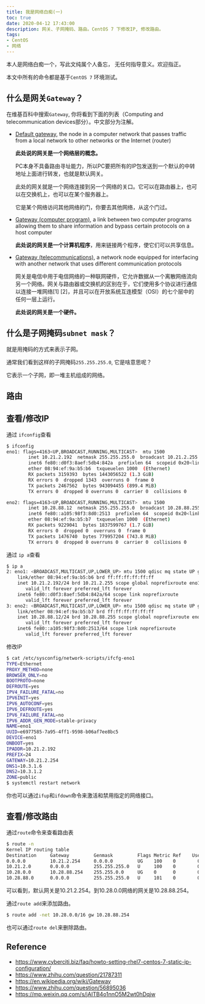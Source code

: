 ```yaml
---
title: 我是网络白痴(一)
toc: true
date: 2020-04-12 17:43:00
description: 网关、子网掩码、路由。CentOS 7 下修改IP, 修改路由。
tags:
- CentOS
- 网络
---
```


本人是网络白痴一个，写此文纯属个人备忘， 无任何指导意义。欢迎指正。

本文中所有的命令都是基于`CentOS 7` 环境测试。

## 什么是网关`Gateway`？

在维基百科中搜索`Gateway`, 你将看到下面的列表（Computing and telecommunication devices部分）。中文部分为注解。

- [Default gateway](https://en.wikipedia.org/wiki/Default_gateway), the node in a computer network that passes traffic from a local network to other networks or the Internet (router)

  **此处说的网关是一个网络层的概念。**

  PC本身不具备路由寻址能力，所以PC要把所有的IP包发送到一个默认的中转地址上面进行转发，也就是默认网关。

  此处的网关就是一个网络连接到另一个网络的关口。它可以在路由器上，也可以在交换机上，也可以在某个服务器上。

  它是某个网络访问其他网络的门，你要去其他网络，从这个门过。

- [Gateway (computer program)](https://en.wikipedia.org/wiki/Gateway_(computer_program)), a link between two computer programs allowing them to share information and bypass certain protocols on a host computer

  **此处说的网关是一个计算机程序**，用来链接两个程序，使它们可以共享信息。

- [Gateway (telecommunications)](https://en.wikipedia.org/wiki/Gateway_(telecommunications)), a network node equipped for interfacing with another network that uses different communication protocols

  网关是电信中用于电信网络的一种联网硬件，它允许数据从一个离散网络流向另一个网络。网关与路由器或交换机的区别在于，它们使用多个协议进行通信以连接一堆网络[1] [2]，并且可以在开放系统互连模型（OSI）的七个层中的任何一层上运行。

  **此处说的网关是一个硬件。**

## 什么是子网掩码`subnet mask`？

就是用掩码的方式来表示子网。

通常我们看到这样的子网掩码`255.255.255.0`, 它是啥意思呢？

它表示一个子网，即一堆主机组成的网络。



## 路由

## 查看/修改IP

通过 `ifconfig`查看

```bash
$ ifconfig
eno1: flags=4163<UP,BROADCAST,RUNNING,MULTICAST>  mtu 1500
        inet 10.21.2.192  netmask 255.255.255.0  broadcast 10.21.2.255
        inet6 fe80::d0f3:8aef:5db4:842a  prefixlen 64  scopeid 0x20<link>
        ether 08:94:ef:9a:b5:b6  txqueuelen 1000  (Ethernet)
        RX packets 3159393  bytes 1443056522 (1.3 GiB)
        RX errors 0  dropped 1343  overruns 0  frame 0
        TX packets 2467562  bytes 943094455 (899.4 MiB)
        TX errors 0  dropped 0 overruns 0  carrier 0  collisions 0

eno2: flags=4163<UP,BROADCAST,RUNNING,MULTICAST>  mtu 1500
        inet 10.28.88.12  netmask 255.255.255.0  broadcast 10.28.88.255
        inet6 fe80::a105:98f3:8d0:2513  prefixlen 64  scopeid 0x20<link>
        ether 08:94:ef:9a:b5:b7  txqueuelen 1000  (Ethernet)
        RX packets 9229041  bytes 1837599767 (1.7 GiB)
        RX errors 0  dropped 0  overruns 0  frame 0
        TX packets 1476740  bytes 779957204 (743.8 MiB)
        TX errors 0  dropped 0 overruns 0  carrier 0  collisions 0

```

通过 `ip a`查看

```bash
$ ip a
2: eno1: <BROADCAST,MULTICAST,UP,LOWER_UP> mtu 1500 qdisc mq state UP group default qlen 1000
    link/ether 08:94:ef:9a:b5:b6 brd ff:ff:ff:ff:ff:ff
    inet 10.21.2.192/24 brd 10.21.2.255 scope global noprefixroute eno1
       valid_lft forever preferred_lft forever
    inet6 fe80::d0f3:8aef:5db4:842a/64 scope link noprefixroute 
       valid_lft forever preferred_lft forever
3: eno2: <BROADCAST,MULTICAST,UP,LOWER_UP> mtu 1500 qdisc mq state UP group default qlen 1000
    link/ether 08:94:ef:9a:b5:b7 brd ff:ff:ff:ff:ff:ff
    inet 10.28.88.12/24 brd 10.28.88.255 scope global noprefixroute eno2
       valid_lft forever preferred_lft forever
    inet6 fe80::a105:98f3:8d0:2513/64 scope link noprefixroute 
       valid_lft forever preferred_lft forever
```

修改IP

```bash
$ cat /etc/sysconfig/network-scripts/ifcfg-eno1
TYPE=Ethernet
PROXY_METHOD=none
BROWSER_ONLY=no
BOOTPROTO=none
DEFROUTE=yes
IPV4_FAILURE_FATAL=no
IPV6INIT=yes
IPV6_AUTOCONF=yes
IPV6_DEFROUTE=yes
IPV6_FAILURE_FATAL=no
IPV6_ADDR_GEN_MODE=stable-privacy
NAME=eno1
UUID=e6977585-7a95-4ff1-9598-b06af7ee8bc5
DEVICE=eno1
ONBOOT=yes
IPADDR=10.21.2.192
PREFIX=24
GATEWAY=10.21.2.254
DNS1=10.3.1.6
DNS2=10.3.1.2
ZONE=public
$ systemctl restart network
```

你也可以通过`ifup`和`ifdown`命令来激活和禁用指定的网络接口。

## 查看/修改路由

通过`route`命令来查看路由表

```bash
$ route -n
Kernel IP routing table
Destination     Gateway         Genmask         Flags Metric Ref    Use Iface
0.0.0.0         10.21.2.254     0.0.0.0         UG    100    0        0 eno1
10.21.2.0       0.0.0.0         255.255.255.0   U     100    0        0 eno1
10.28.0.0       10.28.88.254    255.255.0.0     UG    0      0        0 eno2
10.28.88.0      0.0.0.0         255.255.255.0   U     101    0        0 eno2
```

可以看到，默认网关是10.21.2.254。到10.28.0.0网络的网关是10.28.88.254。

通过`route add`来添加路由。

```bash
$ route add -net 10.28.0.0/16 gw 10.28.88.254
```

也可以通过`route del`来删除路由。

## Reference

- https://www.cyberciti.biz/faq/howto-setting-rhel7-centos-7-static-ip-configuration/
- https://www.zhihu.com/question/21787311
- https://en.wikipedia.org/wiki/Gateway
- https://www.zhihu.com/question/56895036
- https://mp.weixin.qq.com/s/jAITB4o1nnO5M2wt0hDqjw